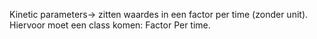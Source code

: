 



Kinetic parameters-> zitten waardes in een factor per time (zonder unit).
Hiervoor moet een class komen: Factor Per time.
